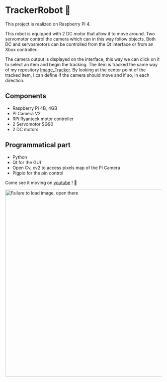 # TrackerRobot :robot:

This project is realized on Raspberry Pi 4.  

This robot is equipped with 2 DC motor that allow it to move around. Two servomotor control the camera which can in this way follow objects.
Both DC and servosmotors can be controlled from the Qt interface or from an Xbox controller.

The camera output is displayed on the interface, this way we can click on it to select an item and begin the tracking.
The item is tracked the same way of my repository [Image_Tracker](https://www.youtube.com/watch?v=CWhhGOI1N1g).
By looking at the center point of the tracked item, I can define if the camera should move and if so, in each direction.

## Components
- Raspberry Pi 4B, 4GB
- Pi Camera V2
- RPi Ryanteck motor controller 
- 2 Servomotor SG90
- 2 DC motors 

## Programmatical part
- Python
- Qt for the GUI
- Open Cv, cv2 to access pixels map of the Pi Camera
- Pigpio for the pin control

Come see it moving on [youtube](https://youtu.be/DgQnd6pjFc4) ! :dancer:

<img width="600" alt="Failure to load image, open there" src="https://drive.google.com/uc?export=view&id=19YppayCzsxNOGmvXjv0PW5tLqpgIL5mb">
